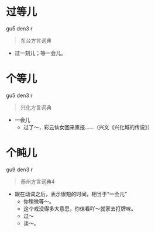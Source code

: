 # 过等儿
gu5 den3 r
> 东台方言词典
- 过一刻儿；等一会儿。

# 个等儿
gu5 den3 r
> 兴化方言词典
- 一会儿
  - 过了～，彩云仙女回来禀报……（兴文《兴化城的传说》）

# 个盹儿
gu9 den3 r
> 泰州方言词典4
- 跟在动词之后，表示很短的时间，相当于“一会儿”
  - 你稍微等～。
  - 这个戏没得多大意思，你俫看吖～就家去打牌唻。
  - 过～
  - 谈～。
